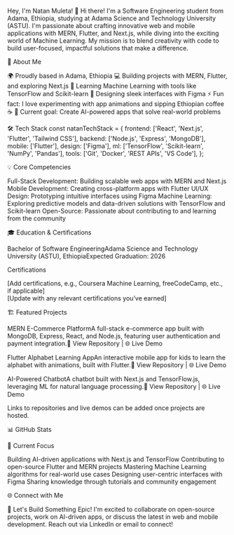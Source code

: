 Hey, I'm Natan Muleta! 🚀
Hi there! I'm a Software Engineering student from Adama, Ethiopia, studying at Adama Science and Technology University (ASTU). I'm passionate about crafting innovative web and mobile applications with MERN, Flutter, and Next.js, while diving into the exciting world of Machine Learning. My mission is to blend creativity with code to build user-focused, impactful solutions that make a difference.

  



🌟 About Me

🌍 Proudly based in Adama, Ethiopia
💻 Building projects with MERN, Flutter, and exploring Next.js
🤖 Learning Machine Learning with tools like TensorFlow and Scikit-learn
🎨 Designing sleek interfaces with Figma
⚡ Fun fact: I love experimenting with app animations and sipping Ethiopian coffee ☕
🌱 Current goal: Create AI-powered apps that solve real-world problems


🛠️ Tech Stack
const natanTechStack = {
  frontend: ['React', 'Next.js', 'Flutter', 'Tailwind CSS'],
  backend: ['Node.js', 'Express', 'MongoDB'],
  mobile: ['Flutter'],
  design: ['Figma'],
  ml: ['TensorFlow', 'Scikit-learn', 'NumPy', 'Pandas'],
  tools: ['Git', 'Docker', 'REST APIs', 'VS Code'],
};


  



💡 Core Competencies

Full-Stack Development: Building scalable web apps with MERN and Next.js
Mobile Development: Creating cross-platform apps with Flutter
UI/UX Design: Prototyping intuitive interfaces using Figma
Machine Learning: Exploring predictive models and data-driven solutions with TensorFlow and Scikit-learn
Open-Source: Passionate about contributing to and learning from the community


🎓 Education & Certifications

Bachelor of Software EngineeringAdama Science and Technology University (ASTU), EthiopiaExpected Graduation: 2026

Certifications  

[Add certifications, e.g., Coursera Machine Learning, freeCodeCamp, etc., if applicable]  
[Update with any relevant certifications you’ve earned]




🏗️ Featured Projects

MERN E-Commerce PlatformA full-stack e-commerce app built with MongoDB, Express, React, and Node.js, featuring user authentication and payment integration.🔗 View Repository | 🌐 Live Demo

Flutter Alphabet Learning AppAn interactive mobile app for kids to learn the alphabet with animations, built with Flutter.🔗 View Repository | 🌐 Live Demo

AI-Powered ChatbotA chatbot built with Next.js and TensorFlow.js, leveraging ML for natural language processing.🔗 View Repository | 🌐 Live Demo


Links to repositories and live demos can be added once projects are hosted.

📊 GitHub Stats

  
  



  



🎯 Current Focus

Building AI-driven applications with Next.js and TensorFlow
Contributing to open-source Flutter and MERN projects
Mastering Machine Learning algorithms for real-world use cases
Designing user-centric interfaces with Figma
Sharing knowledge through tutorials and community engagement


🌐 Connect with Me

  
    
  
  
    
  
  
    
  



🤝 Let's Build Something Epic!
I'm excited to collaborate on open-source projects, work on AI-driven apps, or discuss the latest in web and mobile development. Reach out via LinkedIn or email to connect!

  

